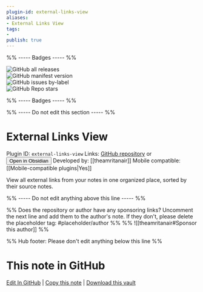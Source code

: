 ```yaml
---
plugin-id: external-links-view
aliases:
- External Links View
tags: 
- 
publish: true
---
```


%% ----- Badges ----- %%

![GitHub all releases](https://img.shields.io/github/downloads/theamritanair/obsidian-external-links/total?color=573E7A&logo=github&style=for-the-badge)   
![GitHub manifest version](https://img.shields.io/github/manifest-json/v/theamritanair/obsidian-external-links?color=573E7A&logo=github&style=for-the-badge)   
![GitHub issues by-label](https://img.shields.io/github/issues/theamritanair/obsidian-external-links/help%20wanted?color=573E7A&logo=github&style=for-the-badge)   
![GitHub Repo stars](https://img.shields.io/github/stars/theamritanair/obsidian-external-links?color=573E7A&logo=github&style=for-the-badge)

%% ----- Badges ----- %%

%% ----- Do not edit this section ----- %%

# External Links View

Plugin ID: `external-links-view`
Links: [GitHub repository](https://github.com/theamritanair/obsidian-external-links) or [<button id=HH>Open in Obsidian</button>](obsidian://show-plugin?id=external-links-view)
Developed by: [[theamritanair]]
Mobile compatible: [[Mobile-compatible plugins|Yes]]

View all external links from your notes in one organized place, sorted by their source notes.

%% ----- Do not edit anything above this line ----- %% 

%% Does the repository or author have any sponsoring links? Uncomment the next line and add them to the author's note. If they don't, please delete the placeholder tag: #placeholder/author %%
%% ![[theamritanair#Sponsor this author]] %%

%% Hub footer: Please don't edit anything below this line %%

# This note in GitHub

<span class="git-footer">[Edit In GitHub](https://github.dev/obsidian-community/obsidian-hub/blob/main/02%20-%20Community%20Expansions/02.05%20All%20Community%20Expansions/Plugins/external-links-view.md "git-hub-edit-note") | [Copy this note](https://raw.githubusercontent.com/obsidian-community/obsidian-hub/main/02%20-%20Community%20Expansions/02.05%20All%20Community%20Expansions/Plugins/external-links-view.md "git-hub-copy-note") | [Download this vault](https://github.com/obsidian-community/obsidian-hub/archive/refs/heads/main.zip "git-hub-download-vault") </span>
